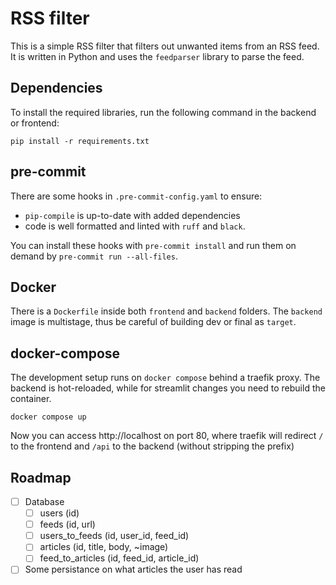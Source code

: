# RSS filter

This is a simple RSS filter that filters out unwanted items from an RSS feed.
It is written in Python and uses the `feedparser` library to parse the feed.

## Dependencies

To install the required libraries, run the following command in the backend or frontend:

```shell
pip install -r requirements.txt
```

## pre-commit

There are some hooks in `.pre-commit-config.yaml` to ensure:
- `pip-compile` is up-to-date with added dependencies
- code is well formatted and linted with `ruff` and `black`.

You can install these hooks with `pre-commit install` and run them on demand by `pre-commit run --all-files`.


## Docker

There is a `Dockerfile` inside both `frontend` and `backend` folders.
The `backend` image is multistage, thus be careful of building dev or final as `target`.


## docker-compose

The development setup runs on `docker compose` behind a traefik proxy.
The backend is hot-reloaded, while for streamlit changes you need to rebuild the container.

```shell
docker compose up
```

Now you can access http://localhost on port 80, where traefik will redirect
`/` to the frontend and `/api` to the backend (without stripping the prefix)

## Roadmap

- [ ] Database
    - [ ] users (id)
    - [ ] feeds (id, url)
    - [ ] users_to_feeds (id, user_id, feed_id)
    - [ ] articles (id, title, body, ~image)
    - [ ] feed_to_articles (id, feed_id, article_id)
- [ ] Some persistance on what articles the user has read
